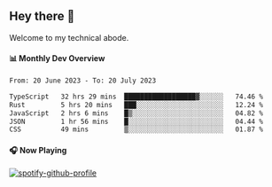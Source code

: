 ## Hey there 👋

Welcome to my technical abode.

#### 📊 Monthly Dev Overview
<!--START_SECTION:waka-->

```txt
From: 20 June 2023 - To: 20 July 2023

TypeScript   32 hrs 29 mins  ██████████████████▓░░░░░░   74.46 %
Rust         5 hrs 20 mins   ███░░░░░░░░░░░░░░░░░░░░░░   12.24 %
JavaScript   2 hrs 6 mins    █▒░░░░░░░░░░░░░░░░░░░░░░░   04.82 %
JSON         1 hr 56 mins    █░░░░░░░░░░░░░░░░░░░░░░░░   04.44 %
CSS          49 mins         ▒░░░░░░░░░░░░░░░░░░░░░░░░   01.87 %
```

<!--END_SECTION:waka-->

#### 🎧 Now Playing

[![spotify-github-profile](https://spotify-github-profile.vercel.app/api/view?uid=james2mid&cover_image=true&theme=natemoo-re)](https://open.spotify.com/user/james2mid?si=2b3baf2b09cb499e)
